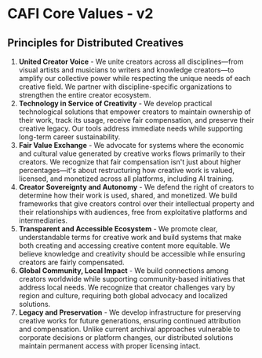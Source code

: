 # CAFI Core Values - v2

## Principles for Distributed Creatives

1. **United Creator Voice** - We unite creators across all disciplines—from visual artists and musicians to writers and knowledge creators—to amplify our collective power while respecting the unique needs of each creative field. We partner with discipline-specific organizations to strengthen the entire creator ecosystem.
2. **Technology in Service of Creativity** - We develop practical technological solutions that empower creators to maintain ownership of their work, track its usage, receive fair compensation, and preserve their creative legacy. Our tools address immediate needs while supporting long-term career sustainability.
3. **Fair Value Exchange** - We advocate for systems where the economic and cultural value generated by creative works flows primarily to their creators. We recognize that fair compensation isn't just about higher percentages—it's about restructuring how creative work is valued, licensed, and monetized across all platforms, including AI training.
4. **Creator Sovereignty and Autonomy** - We defend the right of creators to determine how their work is used, shared, and monetized. We build frameworks that give creators control over their intellectual property and their relationships with audiences, free from exploitative platforms and intermediaries.
5. **Transparent and Accessible Ecosystem** - We promote clear, understandable terms for creative work and build systems that make both creating and accessing creative content more equitable. We believe knowledge and creativity should be accessible while ensuring creators are fairly compensated.
6. **Global Community, Local Impact** - We build connections among creators worldwide while supporting community-based initiatives that address local needs. We recognize that creator challenges vary by region and culture, requiring both global advocacy and localized solutions.
7. **Legacy and Preservation** - We develop infrastructure for preserving creative works for future generations, ensuring continued attribution and compensation. Unlike current archival approaches vulnerable to corporate decisions or platform changes, our distributed solutions maintain permanent access with proper licensing intact.